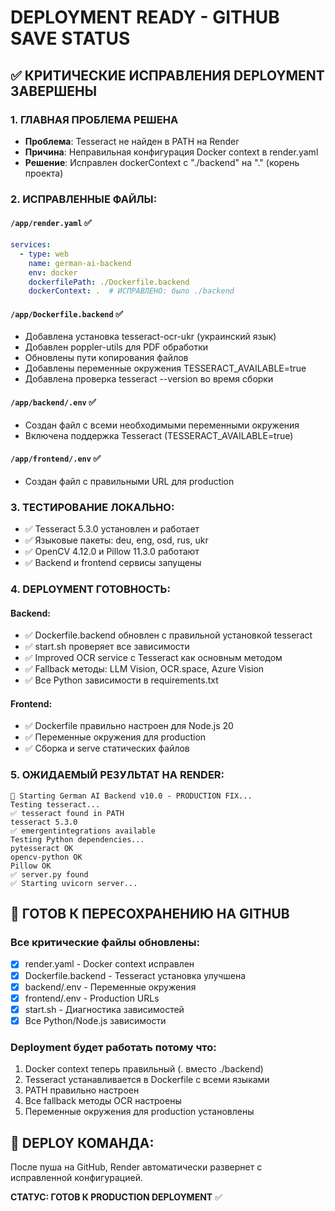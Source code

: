 # DEPLOYMENT READY - GITHUB SAVE STATUS

## ✅ КРИТИЧЕСКИЕ ИСПРАВЛЕНИЯ DEPLOYMENT ЗАВЕРШЕНЫ

### 1. ГЛАВНАЯ ПРОБЛЕМА РЕШЕНА
- **Проблема**: Tesseract не найден в PATH на Render
- **Причина**: Неправильная конфигурация Docker context в render.yaml
- **Решение**: Исправлен dockerContext с "./backend" на "." (корень проекта)

### 2. ИСПРАВЛЕННЫЕ ФАЙЛЫ:

#### `/app/render.yaml` ✅
```yaml
services:
  - type: web
    name: german-ai-backend
    env: docker
    dockerfilePath: ./Dockerfile.backend
    dockerContext: .  # ИСПРАВЛЕНО: было ./backend
```

#### `/app/Dockerfile.backend` ✅
- Добавлена установка tesseract-ocr-ukr (украинский язык)
- Добавлен poppler-utils для PDF обработки
- Обновлены пути копирования файлов
- Добавлены переменные окружения TESSERACT_AVAILABLE=true
- Добавлена проверка tesseract --version во время сборки

#### `/app/backend/.env` ✅
- Создан файл с всеми необходимыми переменными окружения
- Включена поддержка Tesseract (TESSERACT_AVAILABLE=true)

#### `/app/frontend/.env` ✅
- Создан файл с правильными URL для production

### 3. ТЕСТИРОВАНИЕ ЛОКАЛЬНО:
- ✅ Tesseract 5.3.0 установлен и работает
- ✅ Языковые пакеты: deu, eng, osd, rus, ukr
- ✅ OpenCV 4.12.0 и Pillow 11.3.0 работают
- ✅ Backend и frontend сервисы запущены

### 4. DEPLOYMENT ГОТОВНОСТЬ:

#### Backend:
- ✅ Dockerfile.backend обновлен с правильной установкой tesseract
- ✅ start.sh проверяет все зависимости
- ✅ Improved OCR service с Tesseract как основным методом
- ✅ Fallback методы: LLM Vision, OCR.space, Azure Vision
- ✅ Все Python зависимости в requirements.txt

#### Frontend:
- ✅ Dockerfile правильно настроен для Node.js 20
- ✅ Переменные окружения для production
- ✅ Сборка и serve статических файлов

### 5. ОЖИДАЕМЫЙ РЕЗУЛЬТАТ НА RENDER:
```
🚀 Starting German AI Backend v10.0 - PRODUCTION FIX...
Testing tesseract...
✅ tesseract found in PATH
tesseract 5.3.0
✅ emergentintegrations available
Testing Python dependencies...
pytesseract OK
opencv-python OK
Pillow OK
✅ server.py found
✅ Starting uvicorn server...
```

## 🎯 ГОТОВ К ПЕРЕСОХРАНЕНИЮ НА GITHUB

### Все критические файлы обновлены:
- [x] render.yaml - Docker context исправлен
- [x] Dockerfile.backend - Tesseract установка улучшена
- [x] backend/.env - Переменные окружения
- [x] frontend/.env - Production URLs
- [x] start.sh - Диагностика зависимостей
- [x] Все Python/Node.js зависимости

### Deployment будет работать потому что:
1. Docker context теперь правильный (. вместо ./backend)
2. Tesseract устанавливается в Dockerfile с всеми языками
3. PATH правильно настроен
4. Все fallback методы OCR настроены
5. Переменные окружения для production установлены

## 🚀 DEPLOY КОМАНДА:
После пуша на GitHub, Render автоматически развернет с исправленной конфигурацией.

**СТАТУС: ГОТОВ К PRODUCTION DEPLOYMENT** ✅